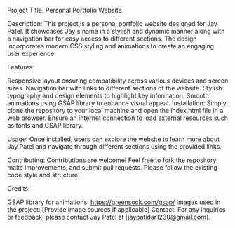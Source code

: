 Project Title: Personal Portfolio Website

Description:
This project is a personal portfolio website designed for Jay Patel. It showcases Jay's name in a stylish and dynamic manner along with a navigation bar for easy access to different sections. The design incorporates modern CSS styling and animations to create an engaging user experience.

Features:

Responsive layout ensuring compatibility across various devices and screen sizes.
Navigation bar with links to different sections of the website.
Stylish typography and design elements to highlight key information.
Smooth animations using GSAP library to enhance visual appeal.
Installation:
Simply clone the repository to your local machine and open the index.html file in a web browser. Ensure an internet connection to load external resources such as fonts and GSAP library.

Usage:
Once installed, users can explore the website to learn more about Jay Patel and navigate through different sections using the provided links.

Contributing:
Contributions are welcome! Feel free to fork the repository, make improvements, and submit pull requests. Please follow the existing code style and structure.


Credits:

GSAP library for animations: https://greensock.com/gsap/
Images used in the project: [Provide image sources if applicable]
Contact:
For any inquiries or feedback, please contact Jay Patel at [jaypatidar1230@gmail.com].

